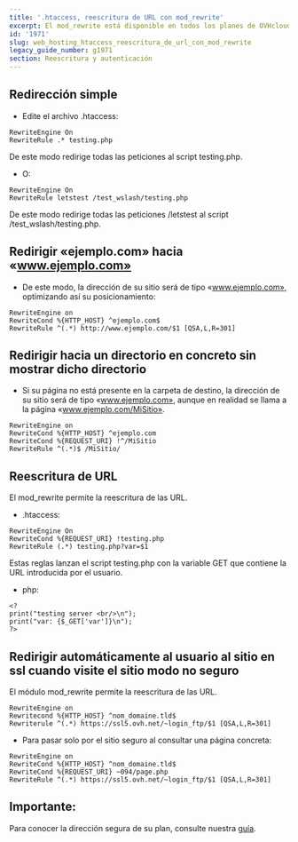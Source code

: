```yaml
---
title: '.htaccess, reescritura de URL con mod_rewrite'
excerpt: El mod_rewrite está disponible en todos los planes de OVHcloud (menos en los 20GP).
id: '1971'
slug: web_hosting_htaccess_reescritura_de_url_con_mod_rewrite
legacy_guide_number: g1971
section: Reescritura y autenticación
---
```



## Redirección simple

- Edite el archivo .htaccess: 


```
RewriteEngine On
RewriteRule .* testing.php
```



De este modo redirige todas las peticiones al script testing.php.


- O: 


```
RewriteEngine On
RewriteRule letstest /test_wslash/testing.php
```



De este modo redirige todas las peticiones /letstest al script /test_wslash/testing.php.


## Redirigir «ejemplo.com» hacia «www.ejemplo.com»

- De este modo, la dirección de su sitio será de tipo «www.ejemplo.com», optimizando así su posicionamiento: 


```
RewriteEngine on
RewriteCond %{HTTP_HOST} ^ejemplo.com$
RewriteRule ^(.*) http://www.ejemplo.com/$1 [QSA,L,R=301]
```





## Redirigir hacia un directorio en concreto sin mostrar dicho directorio

- Si su página no está presente en la carpeta de destino, la dirección de su sitio será de tipo «www.ejemplo.com», aunque en realidad se llama a la página «www.ejemplo.com/MiSitio». 


```
RewriteEngine on
RewriteCond %{HTTP_HOST} ^ejemplo.com
RewriteCond %{REQUEST_URI} !^/MiSitio
RewriteRule ^(.*)$ /MiSitio/
```





## Reescritura de URL
El mod_rewrite permite la reescritura de las URL. 


- .htaccess: 


```
RewriteEngine On
RewriteCond %{REQUEST_URI} !testing.php
RewriteRule (.*) testing.php?var=$1
```



Estas reglas lanzan el script testing.php con la variable GET que contiene la URL introducida por el usuario.


- php: 


```
<?
print("testing server <br/>\n");
print("var: {$_GET['var']}\n");
?>
```





## Redirigir automáticamente al usuario al sitio en ssl cuando visite el sitio modo no seguro
El módulo mod_rewrite permite la reescritura de las URL.


```
RewriteEngine on
Rewritecond %{HTTP_HOST} ^nom_domaine.tld$
Rewriterule ^(.*) https://ssl5.ovh.net/~login_ftp/$1 [QSA,L,R=301]
```



- Para pasar solo por el sitio seguro al consultar una página concreta: 


```
RewriteEngine on
RewriteCond %{HTTP_HOST} ^nom_domaine.tld$
RewriteCond %{REQUEST_URI} ~094/page.php
RewriteRule ^(.*) https://ssl5.ovh.net/~login_ftp/$1 [QSA,L,R=301]
```




## Importante:
Para conocer la dirección segura de su plan, consulte nuestra [guía](../gestionar-un-certificado-ssl-en-un-alojamiento-web/).
